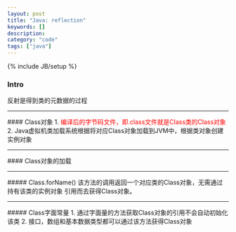 ```yaml
--- 
layout: post 
title: "Java: reflection" 
keywords: [] 
description: 
category: "code" 
tags: ["java"] 
--- 
```

{% include JB/setup %}


### Intro
反射是得到类的元数据的过程
<hr />
#### Class对象
1. <font color="red">编译后的字节码文件，即.class文件就是Class类的Class对象</font>
2. Java虚拟机类加载系统根据将对应Class对象加载到JVM中，根据类对象创建实例对象
<hr />
#### Class对象的加载
<hr />
##### Class.forName()
该方法的调用返回一个对应类的Class对象，无需通过持有该类的实例对象
引用而去获得Class对象。
<hr />
##### Class字面常量
1. 通过字面量的方法获取Class对象的引用不会自动初始化该类
2. 接口，数组和基本数据类型都可以通过该方法获得Class对象
